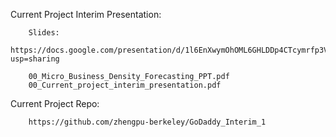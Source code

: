 Current Project Interim Presentation:

        Slides:
        https://docs.google.com/presentation/d/1l6EnXwymOhOML6GHLDDp4CTcymrfp3Vvb54Vajy5H4w/edit?usp=sharing

        00_Micro_Business_Density_Forecasting_PPT.pdf
        00_Current_project_interim_presentation.pdf

Current Project Repo:

        https://github.com/zhengpu-berkeley/GoDaddy_Interim_1
